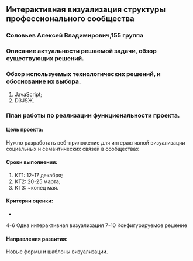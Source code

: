    Интерактивная визуализация структуры профессионального сообщества
-------
   
###   Соловьев Алексей Владимирович,155 группа

###   Описание актуальности решаемой задачи, обзор существующих решений.

 
 
 
 

###   Обзор используемых технологических решений, и обоснование их выбора.

   1. JavaScript;
   2. D3JSЖ.

   
###   План работы по реализации функциональности проекта.

#### Цель проекта:

Нужно разработать веб-приложение для интерактивной визуализации социальных и семантических связей в сообществах

#### Сроки выполнения:

1. КТ1: 12-17 декабря;
2. КТ2: 20-25 марта;
3. КТ3: ~конец мая.

#### Критерии оценки:
-
4-6 Одна интерактивная визуализация
7-10 Конфигурируемое решение 

#### Направления развития:

Новые формы и шаблоны визуализации.
